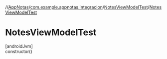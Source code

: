 //[AppNotas](../../../index.md)/[com.example.appnotas.integracion](../index.md)/[NotesViewModelTest](index.md)/[NotesViewModelTest](-notes-view-model-test.md)

# NotesViewModelTest

[androidJvm]\
constructor()
